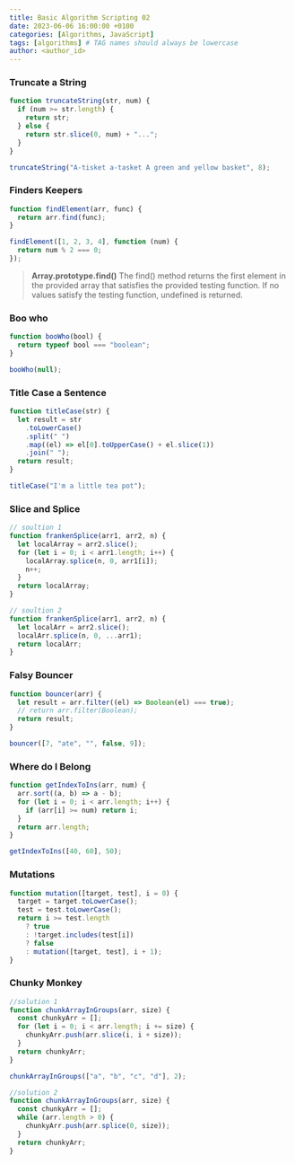 ```yaml
---
title: Basic Algorithm Scripting 02
date: 2023-06-06 16:00:00 +0100
categories: [Algorithms, JavaScript]
tags: [algorithms] # TAG names should always be lowercase
author: <author_id>
---
```


### Truncate a String

```javascript
function truncateString(str, num) {
  if (num >= str.length) {
    return str;
  } else {
    return str.slice(0, num) + "...";
  }
}

truncateString("A-tisket a-tasket A green and yellow basket", 8);
```

### Finders Keepers

```javascript
function findElement(arr, func) {
  return arr.find(func);
}

findElement([1, 2, 3, 4], function (num) {
  return num % 2 === 0;
});
```

> **Array.prototype.find()**
> The find() method returns the first element in the provided array that satisfies the provided testing function. If no values satisfy the testing function, undefined is returned.

### Boo who

```javascript
function booWho(bool) {
  return typeof bool === "boolean";
}

booWho(null);
```

### Title Case a Sentence

```javascript
function titleCase(str) {
  let result = str
    .toLowerCase()
    .split(" ")
    .map((el) => el[0].toUpperCase() + el.slice(1))
    .join(" ");
  return result;
}

titleCase("I'm a little tea pot");
```

### Slice and Splice

```javascript
// soultion 1
function frankenSplice(arr1, arr2, n) {
  let localArray = arr2.slice();
  for (let i = 0; i < arr1.length; i++) {
    localArray.splice(n, 0, arr1[i]);
    n++;
  }
  return localArray;
}

// soultion 2
function frankenSplice(arr1, arr2, n) {
  let localArr = arr2.slice();
  localArr.splice(n, 0, ...arr1);
  return localArr;
}
```

### Falsy Bouncer

```javascript
function bouncer(arr) {
  let result = arr.filter((el) => Boolean(el) === true);
  // return arr.filter(Boolean);
  return result;
}

bouncer([7, "ate", "", false, 9]);
```

### Where do I Belong

```javascript
function getIndexToIns(arr, num) {
  arr.sort((a, b) => a - b);
  for (let i = 0; i < arr.length; i++) {
    if (arr[i] >= num) return i;
  }
  return arr.length;
}

getIndexToIns([40, 60], 50);
```

### Mutations

```javascript
function mutation([target, test], i = 0) {
  target = target.toLowerCase();
  test = test.toLowerCase();
  return i >= test.length
    ? true
    : !target.includes(test[i])
    ? false
    : mutation([target, test], i + 1);
}
```

### Chunky Monkey

```javascript
//solution 1
function chunkArrayInGroups(arr, size) {
  const chunkyArr = [];
  for (let i = 0; i < arr.length; i += size) {
    chunkyArr.push(arr.slice(i, i + size));
  }
  return chunkyArr;
}

chunkArrayInGroups(["a", "b", "c", "d"], 2);

//solution 2
function chunkArrayInGroups(arr, size) {
  const chunkyArr = [];
  while (arr.length > 0) {
    chunkyArr.push(arr.splice(0, size));
  }
  return chunkyArr;
}
```
